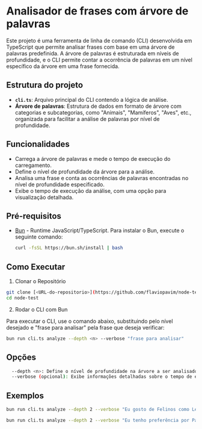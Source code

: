 # Analisador de frases com árvore de palavras

Este projeto é uma ferramenta de linha de comando (CLI) desenvolvida em TypeScript que permite analisar frases com base em uma árvore de palavras predefinida. A árvore de palavras é estruturada em níveis de profundidade, e o CLI permite contar a ocorrência de palavras em um nível específico da árvore em uma frase fornecida.

## Estrutura do projeto

- **`cli.ts`**: Arquivo principal do CLI contendo a lógica de análise.
- **Árvore de palavras**: Estrutura de dados em formato de árvore com categorias e subcategorias, como "Animais", "Mamíferos", "Aves", etc., organizada para facilitar a análise de palavras por nível de profundidade.

## Funcionalidades

- Carrega a árvore de palavras e mede o tempo de execução do carregamento.
- Define o nível de profundidade da árvore para a análise.
- Analisa uma frase e conta as ocorrências de palavras encontradas no nível de profundidade especificado.
- Exibe o tempo de execução da análise, com uma opção para visualização detalhada.

## Pré-requisitos

- [Bun](https://bun.sh/) - Runtime JavaScript/TypeScript. Para instalar o Bun, execute o seguinte comando:

  ```bash
  curl -fsSL https://bun.sh/install | bash

## Como Executar

1. Clonar o Repositório

  ```bash  
  git clone [<URL-do-repositorio>](https://github.com/flaviopavim/node-test.git)
  cd node-test
  ```

2. Rodar o CLI com Bun

Para executar o CLI, use o comando abaixo, substituindo <n> pelo nível desejado e "frase para analisar" pela frase que deseja verificar:

  ```bash
  bun run cli.ts analyze --depth <n> --verbose "frase para analisar"
  ```

## Opções

  ```bash
    --depth <n>: Define o nível de profundidade na árvore a ser analisado.
    --verbose (opcional): Exibe informações detalhadas sobre o tempo de execução.
  ```

## Exemplos

  ```bash
  bun run cli.ts analyze --depth 2 --verbose "Eu gosto de Felinos como Leões e Tigres"
  ```

  ```bash
  bun run cli.ts analyze --depth 2 --verbose "Eu tenho preferência por Pássaros"
  ```